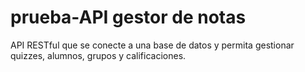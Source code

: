 # prueba-API gestor de notas 


API RESTful que se conecte a una base de datos y permita gestionar quizzes, alumnos, grupos y calificaciones.

